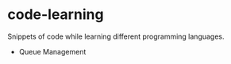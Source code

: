 # code-learning
Snippets of code while learning different programming languages.

- Queue Management
